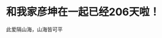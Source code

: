 <!DOCTYPE html>
<html lang="en">
<head>
    <meta charset="UTF-8">
    <title>音频</title>
</head>
<body>
<h1>和我家彦坤在一起已经206天啦！</h1>
<p>此爱隔山海，山海皆可平</p>
</body>
</html>
